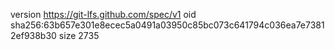 version https://git-lfs.github.com/spec/v1
oid sha256:63b657e301e8ecec5a0491a03950c85bc073c641794c036ea7e73812ef938b30
size 2735
